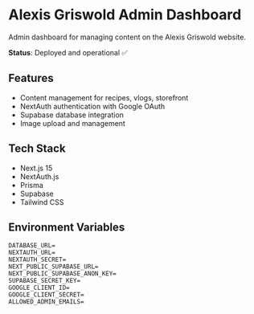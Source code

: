 # Alexis Griswold Admin Dashboard

Admin dashboard for managing content on the Alexis Griswold website.

**Status**: Deployed and operational ✅

## Features
- Content management for recipes, vlogs, storefront
- NextAuth authentication with Google OAuth
- Supabase database integration
- Image upload and management

## Tech Stack
- Next.js 15
- NextAuth.js
- Prisma
- Supabase
- Tailwind CSS

## Environment Variables
```
DATABASE_URL=
NEXTAUTH_URL=
NEXTAUTH_SECRET=
NEXT_PUBLIC_SUPABASE_URL=
NEXT_PUBLIC_SUPABASE_ANON_KEY=
SUPABASE_SECRET_KEY=
GOOGLE_CLIENT_ID=
GOOGLE_CLIENT_SECRET=
ALLOWED_ADMIN_EMAILS=
```